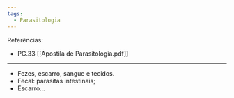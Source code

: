 ```yaml
---
tags:
  - Parasitologia
---
```

Referências: 
* PG.33 [[Apostila de Parasitologia.pdf]]

---
* Fezes, escarro, sangue e tecidos. 
* Fecal: parasitas intestinais; 
* Escarro...       


[^1]: 
[^2]: 